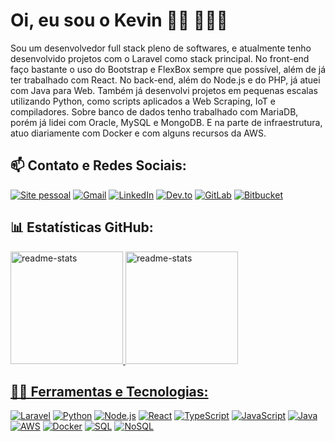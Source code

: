 # Oi, eu sou o Kevin 👋🏾 👨🏾‍💻

Sou um desenvolvedor full stack pleno de softwares, e atualmente tenho desenvolvido projetos com o Laravel como stack principal. No front-end faço bastante o uso do Bootstrap e FlexBox sempre que possível, além de já ter trabalhado com React. No back-end, além do  Node.js e do PHP, já atuei com Java para Web. Também já desenvolvi projetos em pequenas escalas utilizando Python, como scripts aplicados a Web Scraping, IoT e compiladores. Sobre banco de dados tenho trabalhado com MariaDB, porém já lidei com Oracle, MySQL e MongoDB. E na parte de infraestrutura, atuo diariamente com Docker e com alguns recursos da AWS.
<br>
## 📫 Contato e Redes Sociais:

<div>
	<a href="https://kevincerqueira.github.io/"><img alt="Site pessoal" src="https://img.shields.io/badge/-Meu%20site-%100000?style=for-the-badge&logoColor=white&style=flat"></a>
	<a href="mailto:kevincerqueira.dev@gmail.com"><img alt="Gmail" src="https://img.shields.io/badge/Gmail-EA4335?style=for-the-badge&logo=gmail&logoColor=white&style=flat"></a>
	<a href="https://www.linkedin.com/in/KevinCerqueira"><img alt="LinkedIn" src="https://img.shields.io/badge/LinkedIn-0A66C2?style=for-the-badge&logo=linkedin&logoColor=white&style=flat"></a>
	<a href="https://dev.to/kevincerqueira"><img alt="Dev.to" src="https://img.shields.io/badge/dev.to-0A0A0A?style=for-the-badge&logo=dev.to&logoColor=white&style=flat"></a>
	<a href="https://gitlab.com/KevinCerqueira"><img alt="GitLab" src="https://img.shields.io/badge/GitLab-330F63?style=for-the-badge&logo=gitlab&logoColor=FC6D26&style=flat"></a> 
	<a href="https://bitbucket.org/kevincerqueira/"><img alt="Bitbucket" src="https://img.shields.io/badge/Bitbucket-FFF?style=for-the-badge&logo=bitbucket&logoColor=0052CC&style=flat"></a> 
</div>

## 📊 Estatísticas GitHub:
<div>
  <a href="https://github.com/KevinCerqueira">
  <img alt="readme-stats" height="180em" src="https://github-readme-stats.vercel.app/api?username=kevincerqueira&show_icons=true&theme=react&include_all_commits=true&count_private=true"/>
  <img alt="readme-stats" height="180em" src="https://github-readme-stats.vercel.app/api/top-langs/?username=kevincerqueira&layout=compact&langs_count=7&theme=react"/>
</div>

## 👨‍💻 Ferramentas e Tecnologias:
<div>
	<a href="https://kevincerqueira.github.io/"><img alt="Laravel" src="https://img.shields.io/badge/Laravel-FF2D20?style=for-the-badge&logo=laravel&logoColor=white&style=flat"></a> 
	<a href="https://kevincerqueira.github.io/"><img alt="Python" src="https://img.shields.io/badge/Python-3776AB?style=for-the-badge&logo=python&logoColor=white&style=flat"></a> 
	<a href="https://kevincerqueira.github.io/"><img alt="Node.js" src="https://img.shields.io/badge/Node.js-43853D?style=for-the-badge&logo=node.js&logoColor=white&style=flat"></a> 
	<a href="https://kevincerqueira.github.io/"><img alt="React" src="https://img.shields.io/badge/React-20232A?style=for-the-badge&logo=react&logoColor=61DAFB&style=flat"></a> 
	<a href="https://kevincerqueira.github.io/"><img alt="TypeScript" src="https://img.shields.io/badge/TypeScript-007ACC?style=for-the-badge&logo=typescript&logoColor=white&style=flat"></a> 
	<a href="https://kevincerqueira.github.io/"><img alt="JavaScript" src="https://img.shields.io/badge/JavaScript-F7DF1E?style=for-the-badge&logo=javascript&logoColor=black&style=flat"></a> 
	<a href="https://kevincerqueira.github.io/"><img alt="Java" src="https://img.shields.io/badge/Java-ED8B00?style=for-the-badge&logo=coffeescript&logoColor=white&style=flat"></a>
	<a href="https://kevincerqueira.github.io/"><img alt="AWS" src="https://img.shields.io/badge/AWS-232F3E?style=for-the-badge&logo=amazon-aws&logoColor=white&style=flat"></a>
	<a href="https://kevincerqueira.github.io/"><img alt="Docker" src="https://img.shields.io/badge/Docker-2496ED?style=for-the-badge&logo=docker&logoColor=white&style=flat"></a>
	<a href="https://kevincerqueira.github.io/"><img alt="SQL" src="https://img.shields.io/badge/SQL-003545?style=for-the-badge&logo=mariadb&logoColor=white&style=flat"></a>
	<a href="https://kevincerqueira.github.io/"><img alt="NoSQL" src="https://img.shields.io/badge/NoSQL-47A248?style=for-the-badge&logo=mongodb&logoColor=white&style=flat"></a>
</div>
